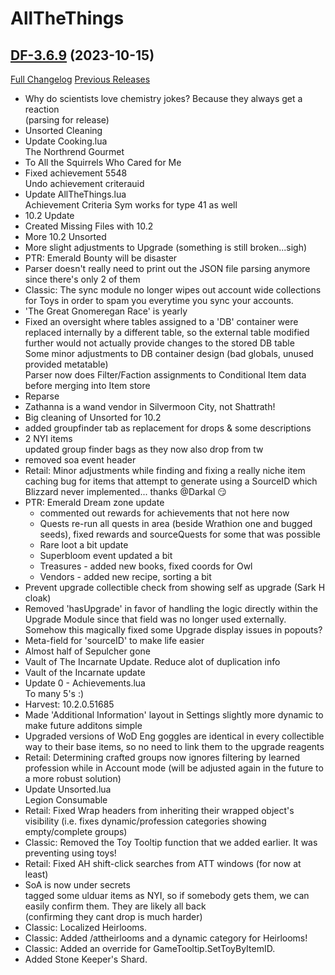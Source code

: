 # AllTheThings

## [DF-3.6.9](https://github.com/DFortun81/AllTheThings/tree/DF-3.6.9) (2023-10-15)
[Full Changelog](https://github.com/DFortun81/AllTheThings/compare/DF-3.6.8...DF-3.6.9) [Previous Releases](https://github.com/DFortun81/AllTheThings/releases)

- Why do scientists love chemistry jokes? Because they always get a reaction  
    (parsing for release)  
- Unsorted Cleaning  
- Update Cooking.lua  
    The Northrend Gourmet  
- To All the Squirrels Who Cared for Me  
- Fixed achievement 5548  
    Undo achievement criterauid  
- Update AllTheThings.lua  
    Achievement Criteria Sym works for type 41 as well  
- 10.2 Update  
- Created Missing Files with 10.2  
- More 10.2 Unsorted  
- More slight adjustments to Upgrade (something is still broken...sigh)  
- PTR: Emerald Bounty will be disaster  
- Parser doesn't really need to print out the JSON file parsing anymore since there's only 2 of them  
- Classic: The sync module no longer wipes out account wide collections for Toys in order to spam you everytime you sync your accounts.  
- 'The Great Gnomeregan Race' is yearly  
- Fixed an oversight where tables assigned to a 'DB' container were replaced internally by a different table, so the external table modified further would not actually provide changes to the stored DB table  
    Some minor adjustments to DB container design (bad globals, unused provided metatable)  
    Parser now does Filter/Faction assignments to Conditional Item data before merging into Item store  
- Reparse  
- Zathanna is a wand vendor in Silvermoon City, not Shattrath!  
- Big cleaning of Unsorted for 10.2  
- added groupfinder tab as replacement for drops & some descriptions  
- 2 NYI items  
    updated group finder bags as they now also drop from tw  
- removed soa event header  
- Retail: Minor adjustments while finding and fixing a really niche item caching bug for items that attempt to generate using a SourceID which Blizzard never implemented... thanks @Darkal :smirk:  
- PTR: Emerald Dream zone update  
    - commented out rewards for achievements that not here now  
    - Quests re-run all quests in area (beside Wrathion one and bugged seeds), fixed rewards and sourceQuests for some that was possible  
    - Rare loot a bit update  
    - Superbloom event updated a bit  
    - Treasures - added new books, fixed coords for Owl  
    - Vendors - added new recipe, sorting a bit  
- Prevent upgrade collectible check from showing self as upgrade (Sark H cloak)  
- Removed 'hasUpgrade' in favor of handling the logic directly within the Upgrade Module since that field was no longer used externally. Somehow this magically fixed some Upgrade display issues in popouts?  
- Meta-field for 'sourceID' to make life easier  
- Almost half of Sepulcher gone  
- Vault of The Incarnate Update. Reduce alot of duplication info  
- Vault of the Incarnate update  
- Update 0 - Achievements.lua  
    To many 5's :)  
- Harvest: 10.2.0.51685  
- Made 'Additional Information' layout in Settings slightly more dynamic to make future additons simple  
- Upgraded versions of WoD Eng goggles are identical in every collectible way to their base items, so no need to link them to the upgrade reagents  
- Retail: Determining crafted groups now ignores filtering by learned profession while in Account mode (will be adjusted again in the future to a more robust solution)  
- Update Unsorted.lua  
    Legion Consumable  
- Retail: Fixed Wrap headers from inheriting their wrapped object's visibility (i.e. fixes dynamic/profession categories showing empty/complete groups)  
- Classic: Removed the Toy Tooltip function that we added earlier. It was preventing using toys!  
- Retail: Fixed AH shift-click searches from ATT windows (for now at least)  
- SoA is now under secrets  
    tagged some ulduar items as NYI, so if somebody gets them, we can easily confirm them. They are likely all back  
    (confirming they cant drop is much harder)  
- Classic: Localized Heirlooms.  
- Classic: Added /attheirlooms and a dynamic category for Heirlooms!  
- Classic: Added an override for GameTooltip.SetToyByItemID.  
- Added Stone Keeper's Shard.  

